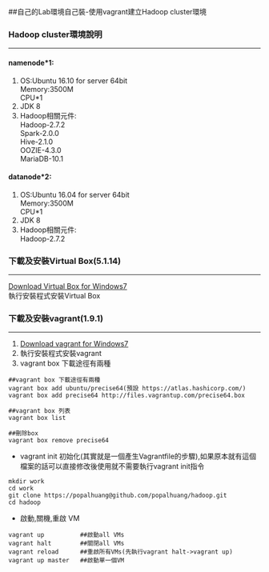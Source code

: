 ﻿##自己的Lab環境自己裝-使用vagrant建立Hadoop cluster環境
### Hadoop cluster環境說明
---
#### namenode\*1:  
1. OS:Ubuntu 16.10 for server 64bit  
Memory:3500M  
CPU*1   
2. JDK 8  
3. Hadoop相關元件:    
Hadoop-2.7.2  
Spark-2.0.0   
Hive-2.1.0   
OOZIE-4.3.0  
MariaDB-10.1
  
#### datanode\*2:  
1. OS:Ubuntu 16.04 for server 64bit  
Memory:3500M  
CPU*1   
2. JDK 8  
3. Hadoop相關元件:    
Hadoop-2.7.2

### 下載及安裝Virtual Box(5.1.14)
---
[Download Virtual Box for Windows7](http://download.virtualbox.org/virtualbox/5.1.14/VirtualBox-5.1.14-112924-Win.exe)  
執行安裝程式安裝Virtual Box

### 下載及安裝vagrant(1.9.1)
---
1. [Download vagrant for Windows7](https://releases.hashicorp.com/vagrant/1.9.1/vagrant_1.9.1.msi)  
2. 執行安裝程式安裝vagrant
3. vagrant box 下載途徑有兩種
```
##vagrant box 下載途徑有兩種
vagrant box add ubuntu/precise64(預設 https://atlas.hashicorp.com/)
vagrant box add precise64 http://files.vagrantup.com/precise64.box

##vagrant box 列表
vagrant box list

##刪除box
vagrant box remove precise64
```  
* vagrant init 初始化(其實就是一個產生Vagrantfile的步驟),如果原本就有這個檔案的話可以直接修改後使用就不需要執行vagrant init指令
```
mkdir work
cd work
git clone https://popalhuang@github.com/popalhuang/hadoop.git
cd hadoop
```  
* 啟動,關機,重啟 VM
```
vagrant up			##啟動all VMs
vagrant halt		##關閉all VMs
vagrant reload		##重啟所有VMs(先執行vagrant halt->vagrant up)
vagrant up master	##啟動單一個VM
```  